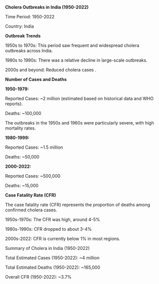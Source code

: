 **Cholera Outbreaks in India (1950-2022)**

Time Period: 1950-2022

Country: India

**Outbreak Trends**

1950s to 1970s: This period saw frequent and widespread cholera
outbreaks across India.

1980s to 1990s: There was a relative decline in large-scale outbreaks.

2000s and beyond: Reduced cholera cases .

**Number of Cases and Deaths**

**1950-1979:**

Reported Cases: \~2 million (estimated based on historical data and WHO
reports).

Deaths: \~100,000

The outbreaks in the 1950s and 1960s were particularly severe, with high
mortality rates.

**1980-1999:**

Reported Cases: \~1.5 million

Deaths: \~50,000

**2000-2022:**

Reported Cases: \~500,000

Deaths: \~15,000

**Case Fatality Rate (CFR)**

The case fatality rate (CFR) represents the proportion of deaths among
confirmed cholera cases.

1950s-1970s: The CFR was high, around 4-5%

1980s-1990s: CFR dropped to about 3-4%

2000s-2022: CFR is currently below 1% in most regions.

Summary of Cholera in India (1950-2022)

Total Estimated Cases (1950-2022): \~4 million

Total Estimated Deaths (1950-2022): \~165,000

Overall CFR (1950-2022): \~3.7%
